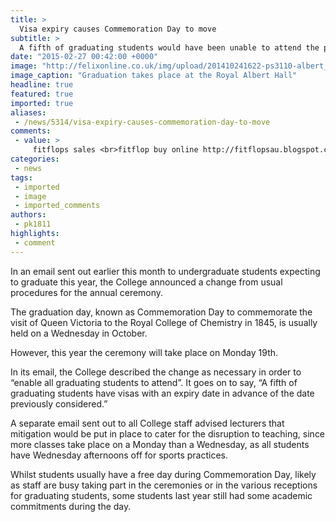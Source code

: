 ```yaml
---
title: >
  Visa expiry causes Commemoration Day to move
subtitle: >
  A fifth of graduating students would have been unable to attend the previously suggested date due to visa expiry
date: "2015-02-27 00:42:00 +0000"
image: "http://felixonline.co.uk/img/upload/201410241622-ps3110-albert_hall_for_carousel_of_website-copy.jpg"
image_caption: "Graduation takes place at the Royal Albert Hall"
headline: true
featured: true
imported: true
aliases:
 - /news/5314/visa-expiry-causes-commemoration-day-to-move
comments:
 - value: >
     fitflops sales <br>fitflop buy online http://fitflopsau.blogspot.com/,cheap christian louboutin pumps <br>christian louboutin outlet canada http://canadachristianlouboutinoutlet.blogspot.com/,buy christian louboutin shoes canada <br>christian louboutin shoes sale http://canadachristianlouboutinoutlet.blogspot.com/
categories:
 - news
tags:
 - imported
 - image
 - imported_comments
authors:
 - pk1811
highlights:
 - comment
---
```


In an email sent out earlier this month to undergraduate students expecting to graduate this year, the College announced a change from usual procedures for the annual ceremony.

The graduation day, known as Commemoration Day to commemorate the visit of Queen Victoria to the Royal College of Chemistry in 1845, is usually held on a Wednesday in October.

However, this year the ceremony will take place on Monday 19th.

In its email, the College described the change as necessary in order to “enable all graduating students to attend”. It goes on to say, “A fifth of graduating students have visas with an expiry date in advance of the date previously considered.”

A separate email sent out to all College staff advised lecturers that mitigation would be put in place to cater for the disruption to teaching, since more classes take place on a Monday than a Wednesday, as all students have Wednesday afternoons off for sports practices.

Whilst students usually have a free day during Commemoration Day, likely as staff are busy taking part in the ceremonies or in the various receptions for graduating students, some students last year still had some academic commitments during the day.
